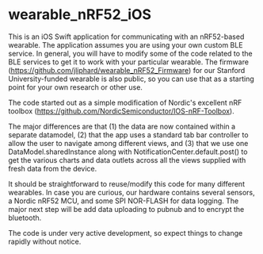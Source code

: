 # wearable_nRF52_iOS
This is an iOS Swift application for communicating with an nRF52-based wearable. The application assumes you are using your own custom BLE service. In general, you will have to modify some of the code related to the BLE services to get it to work with your particular wearable. The firmware (https://github.com/jliphard/wearable_nRF52_Firmware) for our Stanford University-funded wearable is also public, so you can use that as a starting point for your own research or other use.  

The code started out as a simple modification of Nordic's excellent nRF toolbox (https://github.com/NordicSemiconductor/IOS-nRF-Toolbox). 

The major differences are that (1) the data are now contained within a separate datamodel, (2) that the app uses a standard tab bar controller to allow the user to navigate among different views, and (3) that we use one DataModel.sharedInstance along with NotificationCenter.default.post() to get the various charts and data outlets across all the views supplied with fresh data from the device.

It should be straightforward to reuse/modify this code for many different wearables. In case you are curious, our hardware contains several sensors, a Nordic nRF52 MCU, and some SPI NOR-FLASH for data logging. The major next step will be add data uploading to pubnub and to encrypt the bluetooth. 

The code is under very active development, so expect things to change rapidly without notice. 
